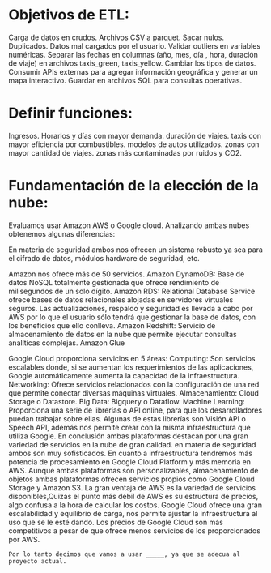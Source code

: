 # Objetivos de ETL:

Carga de datos en crudos.
Archivos CSV a parquet.
Sacar nulos.
Duplicados.
Datos mal cargados por el usuario.
Validar outliers en variables numéricas.
Separar las fechas en columnas (año, mes, día , hora, duración de viaje) en archivos taxis_green, taxis_yellow.
Cambiar los tipos de datos.
Consumir APIs externas para agregar información geográfica y generar un mapa interactivo.
Guardar en archivos SQL para consultas operativas.

# Definir funciones:

Ingresos.
Horarios y días con mayor demanda.
duración de viajes.
taxis con mayor eficiencia por combustibles.
modelos de autos utilizados.
zonas con mayor cantidad de viajes.
zonas más contaminadas por ruidos y CO2.





# Fundamentación de la elección de la nube: 

Evaluamos usar Amazon AWS o Google cloud. Analizando ambas nubes obtenemos algunas diferencias:

En materia de seguridad ambos nos ofrecen un sistema robusto ya sea para el cifrado de datos, módulos hardware de seguridad, etc. 

Amazon nos ofrece más de 50 servicios.
Amazon DynamoDB: Base de datos NoSQL totalmente gestionada que ofrece rendimiento de milisegundos de un solo dígito.
Amazon RDS: Relational Database Service ofrece bases de datos relacionales alojadas en servidores virtuales seguros. Las actualizaciones, respaldo y seguridad es llevada a cabo por AWS por lo que el usuario sólo tendrá que gestionar la base de datos, con los beneficios que ello conlleva.
Amazon Redshift: Servicio de almacenamiento de datos en la nube que permite ejecutar consultas analíticas complejas.
Amazon Glue

Google Cloud proporciona servicios en 5 áreas:
Computing: Son servicios escalables donde, si se aumentan los requerimientos de las aplicaciones, Google automáticamente aumenta la capacidad de la infraestructura.
Networking: Ofrece servicios relacionados con la configuración de una red que permite conectar diversas máquinas virtuales.
Almacenamiento: Cloud Storage o Datastore.
Big Data: Bigquery o Dataflow.
Machine Learning: Proporciona una serie de librerías o API online, para que los desarrolladores puedan trabajar sobre ellas. Algunas de estas librerías son Visión API o Speech API, además nos permite crear con la misma infraestructura que utiliza Google.
En conclusión ambas plataformas destacan por una gran variedad de servicios en la nube de gran calidad. en materia de seguridad ambos son muy sofisticados. En cuanto a infraestructura tendremos más potencia de procesamiento en Google Cloud Platform y más memoria en AWS. Aunque ambas plataformas son personalizables, almacenamiento de objetos ambas plataformas ofrecen servicios propios como Google Cloud Storage y Amazon S3.
La gran ventaja de AWS es la variedad de servicios disponibles,Quizás el punto más débil de AWS es su estructura de precios, algo confusa a la hora de calcular los costos.
	Google Cloud ofrece una gran escalabilidad y equilibrio de carga, nos permite ajustar la infraestructura al uso que se le esté dando. Los precios de Google Cloud son más competitivos a pesar de que ofrece menos servicios de los proporcionados por AWS.

	Por lo tanto decimos que vamos a usar _____, ya que se adecua al proyecto actual.

